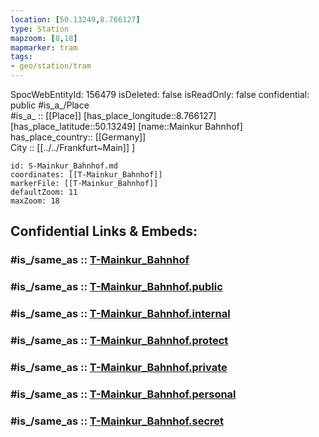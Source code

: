 ```yaml
---
location: [50.13249,8.766127] 
type: Station 
mapzoom: [8,18] 
mapmarker: tram 
tags:
- geo/station/tram
---
```

SpocWebEntityId: 156479
isDeleted: false
isReadOnly: false
confidential: public
#is_a_/Place  
#is_a_ :: [[Place]] 
[has_place_longitude::8.766127] 
[has_place_latitude::50.13249] 
[name::Mainkur Bahnhof] 
has_place_country:: [[Germany]]  
City :: [[../../Frankfurt~Main]] ] 


```leaflet
id: S-Mainkur_Bahnhof.md
coordinates: [[T-Mainkur_Bahnhof]] 
markerFile: [[T-Mainkur_Bahnhof]] 
defaultZoom: 11 
maxZoom: 18
```


## Confidential Links & Embeds: 

### #is_/same_as :: [T-Mainkur_Bahnhof](/_Standards/Earth/Continent/Europe/Europe~Central/Germany/Germany~West/Hessen/counties~Hessen/Frankfurt~Main/Stations-FFM~T/T-Mainkur_Bahnhof.md) 

### #is_/same_as :: [T-Mainkur_Bahnhof.public](/_public/Earth/Continent/Europe/Europe~Central/Germany/Germany~West/Hessen/counties~Hessen/Frankfurt~Main/Stations-FFM~T/T-Mainkur_Bahnhof.public.md) 

### #is_/same_as :: [T-Mainkur_Bahnhof.internal](/_internal/Earth/Continent/Europe/Europe~Central/Germany/Germany~West/Hessen/counties~Hessen/Frankfurt~Main/Stations-FFM~T/T-Mainkur_Bahnhof.internal.md) 

### #is_/same_as :: [T-Mainkur_Bahnhof.protect](/_protect/Earth/Continent/Europe/Europe~Central/Germany/Germany~West/Hessen/counties~Hessen/Frankfurt~Main/Stations-FFM~T/T-Mainkur_Bahnhof.protect.md) 

### #is_/same_as :: [T-Mainkur_Bahnhof.private](/_private/Earth/Continent/Europe/Europe~Central/Germany/Germany~West/Hessen/counties~Hessen/Frankfurt~Main/Stations-FFM~T/T-Mainkur_Bahnhof.private.md) 

### #is_/same_as :: [T-Mainkur_Bahnhof.personal](/_personal/Earth/Continent/Europe/Europe~Central/Germany/Germany~West/Hessen/counties~Hessen/Frankfurt~Main/Stations-FFM~T/T-Mainkur_Bahnhof.personal.md) 

### #is_/same_as :: [T-Mainkur_Bahnhof.secret](/_secret/Earth/Continent/Europe/Europe~Central/Germany/Germany~West/Hessen/counties~Hessen/Frankfurt~Main/Stations-FFM~T/T-Mainkur_Bahnhof.secret.md)


